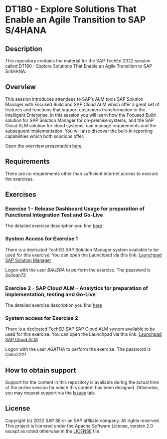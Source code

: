 # DT180 - Explore Solutions That Enable an Agile Transition to SAP S/4HANA

## Description

This repository contains the material for the SAP TechEd 2022 session called DT180 - Explore Solutions That Enable an Agile Transition to SAP S/4HANA.  

## Overview

This session introduces attendees to SAP’s ALM tools SAP Solution Manager with Focused Build and SAP Cloud ALM which offer a great set of features and functions that support customers transformation to the Intelligent Enterprise. In this session you will learn how the Focused Build solution for SAP Solution Manager for on-premise systems, and the SAP Cloud ALM solution for cloud systems, can manage requirements and the subsequent implementation. You will also discover the built-in reporting capabilities which both solutions offer.

Open the overview presentation [here](https://github.com/SAP-samples/teched2022-DT180/blob/main/DT180%20-%20Explore%20solutions%20that%20enable%20an%20Agile%20Transition%20to%20SAP%20S4HANA.pdf).

## Requirements

There are no requirements other than sufficient internet access to execute the exercises.

## Exercises

### Exercise 1 - Release Dashboard Usage for preparation of Functional Integration Test and Go-Live

The detailed exercise description you find [here](https://github.com/SAP-samples/teched2022-DT180/blob/main/Session%20DT180%20Exercise%20-%2001%20SAP%20Solution%20Manager%20and%20Focused%20Build%20-%20Analytics.pdf)

### System Access for Exercise 1

There is a dedicated TechED SAP Solution Manager system available to be used for this exercise. You can open the Launchpad via this link: [Launchpad SAP Solution Manager](https://teched-2022.almdemo.com/sap/bc/ui5_ui5/ui2/ushell/shells/abap/Fiorilaunchpad.html)

Logon with the user *BAUERA* to perform the exercise. The password is *Solman72*

### Exercise 2 - SAP Cloud ALM – Analytics for preparation of implementation, testing and Go-Live

The detailed exercise description you find [here](https://github.com/SAP-samples/teched2022-DT180/blob/main/Session%20DT180%20Exercise%20-%2002%20SAP%20Cloud%20ALM%20for%20Implementation%20-%20Analytics.pdf)

### System access for Exercise 2

There is a dedicated TechED SAP SAP Cloud ALM system available to be used for this exercise. You can open the Launchpad via this link: [Launchpad SAP Cloud ALM](https://calm-teched-2022.eu20.alm.cloud.sap/launchpad#Shell-home)

Logon with the user *AGATHA* to perform the exercise. The password is *Calm22#1*


## How to obtain support

Support for the content in this repository is available during the actual time of the online session for which this content has been designed. Otherwise, you may request support via the [Issues](../../issues) tab.

## License
Copyright (c) 2022 SAP SE or an SAP affiliate company. All rights reserved. This project is licensed under the Apache Software License, version 2.0 except as noted otherwise in the [LICENSE](LICENSES/Apache-2.0.txt) file.

